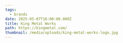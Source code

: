 ```yaml
---
tags:
  - brands
date: 2025-05-07T16:00:00.000Z
title: King Metal Works
path: https://kingmetal.com/
thumbnail: /media/uploads/king-metal-works-logo.jpg
---
```

